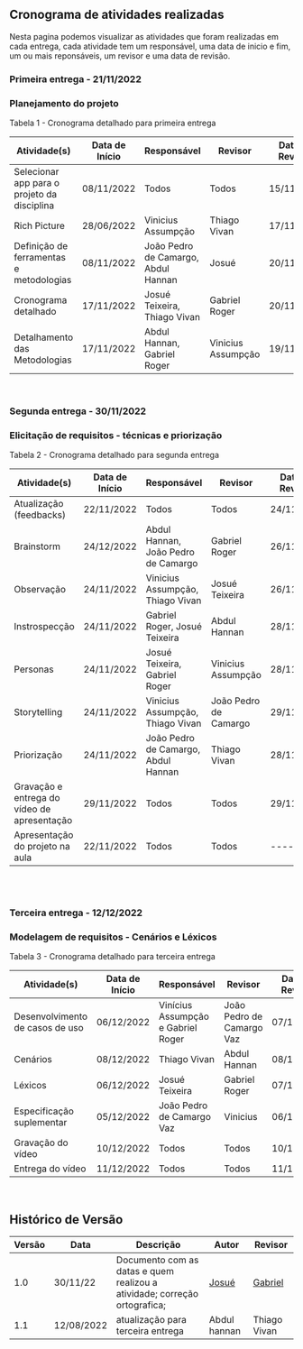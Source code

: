 ## Cronograma de atividades realizadas
Nesta pagina podemos visualizar as atividades que foram realizadas em cada entrega, cada atividade tem um responsável, uma data de inicio e fim, um ou mais reponsáveis, um revisor e uma data de revisão.

### Primeira entrega - 21/11/2022
### Planejamento do projeto

<p> Tabela 1 - Cronograma detalhado para primeira entrega</p>

Atividade(s) | Data de Início | Responsável | Revisor | Data de Revisão |
------------ | ---------- | --------- | --------- | ---------- |
Selecionar app para o projeto da disciplina | 08/11/2022 | Todos | Todos | 15/11/2022
Rich Picture | 28/06/2022 | Vinicius Assumpção | Thiago Vivan | 17/11/2022
Definição de ferramentas e metodologias |  08/11/2022   | João Pedro de Camargo, Abdul Hannan | Josué | 20/11/2022 
Cronograma detalhado | 17/11/2022 | Josué Teixeira, Thiago Vivan | Gabriel Roger | 20/11/2022
Detalhamento das Metodologias | 17/11/2022 | Abdul Hannan, Gabriel Roger | Vinicius Assumpção | 19/11/2022

<br>

### Segunda entrega - 30/11/2022
### Elicitação de requisitos - técnicas e priorização
<p> Tabela 2 - Cronograma detalhado para segunda entrega</p>

Atividade(s) | Data de Início | Responsável | Revisor | Data de Revisão |
------------ | ------- | ---------- | --------------- | ------------ |
Atualização (feedbacks) | 22/11/2022 | Todos  | Todos | 24/11/2022
Brainstorm   | 24/12/2022 | Abdul Hannan, João Pedro de Camargo | Gabriel Roger | 26/11/2022
Observação | 24/11/2022 | Vinicius Assumpção, Thiago Vivan | Josué Teixeira | 26/11/2022
Instrospecção | 24/11/2022 | Gabriel Roger, Josué Teixeira | Abdul Hannan | 28/11/2022
Personas | 24/11/2022 | Josué Teixeira, Gabriel Roger | Vinicius Assumpção |28/11/2022
Storytelling  |  24/11/2022  | Vinicius Assumpção, Thiago Vivan | João Pedro de Camargo | 29/11/2022
Priorização | 24/11/2022 | João Pedro de Camargo, Abdul Hannan | Thiago Vivan |28/11/2022
Gravação e entrega do vídeo de apresentação | 29/11/2022 | Todos | Todos |29/11/2022
Apresentação do projeto na aula | 22/11/2022 | Todos | Todos |---------
<br>

<br>

### Terceira entrega - 12/12/2022
### Modelagem de requisitos - Cenários e Léxicos
<p> Tabela 3 - Cronograma detalhado para terceira entrega</p>

Atividade(s) | Data de Início | Responsável | Revisor | Data de Revisão |
------------ | ------- | ---------- | --------------- | ------------ |
Desenvolvimento de casos de uso | 06/12/2022 |Vinícius Assumpção e Gabriel Roger |João Pedro de Camargo Vaz | 07/12/2022 |
Cenários   | 08/12/2022 |Thiago Vivan |Abdul Hannan| 08/12/2022
Léxicos | 06/12/2022 | Josué Teixeira | Gabriel Roger | 07/12/2022
Especificação suplementar | 05/12/2022 | João Pedro de Camargo Vaz | Vinicius| 06/12/2022
Gravação do vídeo | 10/12/2022 | Todos | Todos | 10/12/2022
Entrega do vídeo | 11/12/2022 | Todos | Todos | 11/12/2022
<br>

## Histórico de Versão

| Versão | Data | Descrição | Autor | Revisor
|--------|------|-----------|-------| -------
| 1.0 | 30/11/22 | Documento com as datas e quem realizou a atividade; correção ortografica; | [Josué](https://github.com/zjosuez) | [Gabriel](https://github.com/GabrielRoger07) 
|1.1|12/08/2022|atualização para terceira entrega|Abdul hannan|Thiago Vivan |
